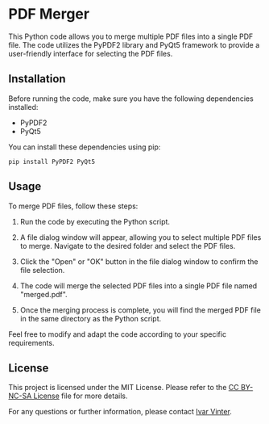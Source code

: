 # PDF Merger

This Python code allows you to merge multiple PDF files into a single PDF file. The code utilizes the PyPDF2 library and PyQt5 framework to provide a user-friendly interface for selecting the PDF files.

## Installation

Before running the code, make sure you have the following dependencies installed:

- PyPDF2
- PyQt5

You can install these dependencies using pip:

```pythom
pip install PyPDF2 PyQt5
```

## Usage

To merge PDF files, follow these steps:

1. Run the code by executing the Python script.

2. A file dialog window will appear, allowing you to select multiple PDF files to merge. Navigate to the desired folder and select the PDF files.

3. Click the "Open" or "OK" button in the file dialog window to confirm the file selection.

4. The code will merge the selected PDF files into a single PDF file named "merged.pdf".

5. Once the merging process is complete, you will find the merged PDF file in the same directory as the Python script.

Feel free to modify and adapt the code according to your specific requirements.

## License

This project is licensed under the MIT License. Please refer to the [CC BY-NC-SA License](LICENSE) file for more details.

For any questions or further information, please contact [Ivar Vinter](mailto:ivarrvinter@gmail.com).
